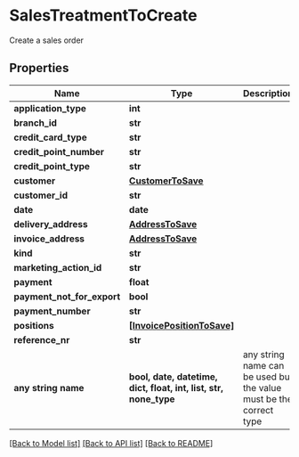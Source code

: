 # SalesTreatmentToCreate

Create a sales order

## Properties
Name | Type | Description | Notes
------------ | ------------- | ------------- | -------------
**application_type** | **int** |  | [optional] 
**branch_id** | **str** |  | [optional] 
**credit_card_type** | **str** |  | [optional] 
**credit_point_number** | **str** |  | [optional] 
**credit_point_type** | **str** |  | [optional] 
**customer** | [**CustomerToSave**](CustomerToSave.md) |  | [optional] 
**customer_id** | **str** |  | [optional] 
**date** | **date** |  | [optional] 
**delivery_address** | [**AddressToSave**](AddressToSave.md) |  | [optional] 
**invoice_address** | [**AddressToSave**](AddressToSave.md) |  | [optional] 
**kind** | **str** |  | [optional] 
**marketing_action_id** | **str** |  | [optional] 
**payment** | **float** |  | [optional] 
**payment_not_for_export** | **bool** |  | [optional] 
**payment_number** | **str** |  | [optional] 
**positions** | [**[InvoicePositionToSave]**](InvoicePositionToSave.md) |  | [optional] 
**reference_nr** | **str** |  | [optional] 
**any string name** | **bool, date, datetime, dict, float, int, list, str, none_type** | any string name can be used but the value must be the correct type | [optional]

[[Back to Model list]](../README.md#documentation-for-models) [[Back to API list]](../README.md#documentation-for-api-endpoints) [[Back to README]](../README.md)


